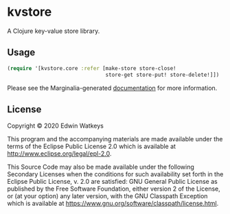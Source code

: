 # kvstore

A Clojure key-value store library.

## Usage

```clojure
(require '[kvstore.core :refer [make-store store-close!
                                store-get store-put! store-delete!]])
```

Please see the Marginalia-generated
[documentation](https://poseur.com/kvstore-docs.html) for more
information.

## License

Copyright © 2020 Edwin Watkeys

This program and the accompanying materials are made available under the
terms of the Eclipse Public License 2.0 which is available at
http://www.eclipse.org/legal/epl-2.0.

This Source Code may also be made available under the following Secondary
Licenses when the conditions for such availability set forth in the Eclipse
Public License, v. 2.0 are satisfied: GNU General Public License as published by
the Free Software Foundation, either version 2 of the License, or (at your
option) any later version, with the GNU Classpath Exception which is available
at https://www.gnu.org/software/classpath/license.html.
